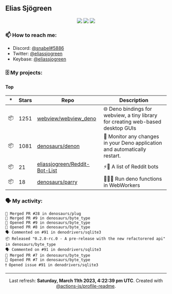 ## Elias Sjögreen

<p align="center">
  <img src="https://img.shields.io/badge/🎂-dec. 2003-success" />
  <img src="https://img.shields.io/badge/🌎-Stockholm-informational" />
  <img src="https://img.shields.io/badge/👦-He/Him-informational" />
</p>

### 📫 How to reach me:

- Discord: [@snabel#5886](https://discord.com/users/267978757799673866)
- Twitter: [@eliassjogreen](https://twitter.com/eliassjogreen)
- Keybase: [@eliassjogreen](https://keybase.io/eliassjogreen)

### 🗄 My projects:

#### Top
|*|Stars|Repo|Description|
|---|---|---|---|
| 📦 | 1251 | [webview/webview_deno](https://github.com/webview/webview_deno) | 🌐 Deno bindings for webview, a tiny library for creating web-based desktop GUIs |
| 📦 | 1081 | [denosaurs/denon](https://github.com/denosaurs/denon) | 👀 Monitor any changes in your Deno application and automatically restart. |
| 📦 | 21 | [eliassjogreen/Reddit-Bot-List](https://github.com/eliassjogreen/Reddit-Bot-List) | ⚡️🤖 A list of Reddit bots |
| 📦 | 18 | [denosaurs/parry](https://github.com/denosaurs/parry) | 👷🏽‍♂️ Run deno functions in WebWorkers |

### 🗣 My activity:

```
🎉 Merged PR #28 in denosaurs/plug
🎉 Merged PR #9 in denosaurs/byte_type
💪 Opened PR #9 in denosaurs/byte_type
💪 Opened PR #8 in denosaurs/byte_type
🗣 Commented on #91 in denodrivers/sqlite3
📦 Released "0.2.0-rc.0 - A pre-release with the new refactorered api" in denosaurs/byte_type
🗣 Commented on #91 in denodrivers/sqlite3
🎉 Merged PR #7 in denosaurs/byte_type
💪 Opened PR #7 in denosaurs/byte_type
❗️ Opened issue #91 in denodrivers/sqlite3
```

------------
<p align="center">Last refresh: <b>Saturday, March 11th 2023, 4:22:39 pm UTC</b>. Created with <a href=https://github.com/marketplace/actions/profile-readme>@actions-js/profile-readme</a>.</p>
